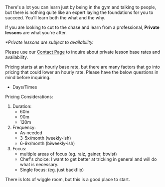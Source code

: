 There's a lot you can learn just by being in the gym and talking to people, but there is nothing quite like an expert laying the foundations for you to succeed.  You'll learn both the what and the why.

If you are looking to cut to the chase and learn from a professional, **Private lessons** are what you're after.

*\*Private lessons are subject to availability.*

Please use our [Contact Page](https://www.seattletricking.com/contact) to inquire about private lesson base rates and availability.

Pricing starts at an hourly base rate, but there are many factors that go into pricing that could lower an hourly rate.  Please have the below questions in mind before inquiring.

- Days/Times

Pricing Considerations:

1. Duration:
    - 60m 
    - 90m  
    - 120m 
2. Frequency:
    - As needed
    - 3-5x/month (weekly-ish)
    - 6-9x/month (biweekly-ish)
3. Focus:
    - multiple areas of focus (eg. raiz, gainer, btwist)
    - Chef's choice: I want to get better at tricking in general and will do what is necessary.
    - Single focus: (eg. just backflip)

There is lots of wiggle room, but this is a good place to start.